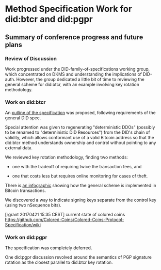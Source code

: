 # Method Specification Work for did:btcr and did:pgpr

## Summary of conference progress and future plans

### Review of Discussion

Work progressed under the DID-family-of-specifications working
group, which concentrated on DKMS and understanding the implications
of DID-auth.  However, the group dedicated a little bit of time to
reviewing the general scheme for did:btcr, with an example involving
key rotation methodology.

### Work on did:btcr

An [outline of the
specification](https://github.com/WebOfTrustInfo/rebooting-the-web-of-trust-spring2017/blob/master/draft-documents/btcr-did-method-spec.md)
was proposed, following requirements of the general DID spec.

Special attention was given to regenerating "deterministic DDOs"
(possibly to be renamed to "deterministic DID Resources") from
the DID's chain of validity, which allows conformant use of a
valid Bitcoin address so that the did:btcr method understands
ownership and control without pointing to any external data.

We reviewed key rotation methodology, finding
two methods:

* one with the tradeoff of requiring twice the transaction fees, and

* one that costs less but requires online monitoring for cases of theft.

There is [an
infographic](https://github.com/WebOfTrustInfo/rebooting-the-web-of-trust-spring2017/blob/master/event-documents/photos/btcr-infographic-20170421.jpg)
showing how the general scheme is implemented in Bitcoin
transactions.

We discovered a way to indicate signing keys separate from the control key
(using two nSequence bits).

[rgrant 20170421 15:35 CEST] current state of colored coins
https://github.com/Colored-Coins/Colored-Coins-Protocol-Specification/wiki

### Work on did:pgpr

The specification was completely deferred.

One did:pgpr discussion revolved around the semantics of PGP
signature rotation as the closest parallel to did:btcr key
rotation.
